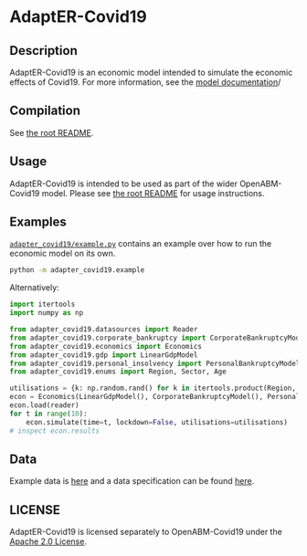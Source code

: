 # AdaptER-Covid19

## Description

AdaptER-Covid19 is an economic model intended to simulate the economic effects of Covid19. For more information, see
the [model documentation](../../documentation/economic_model.md)/

## Compilation

See [the root README](../../README.md).

## Usage

AdaptER-Covid19 is intended to be used as part of the wider OpenABM-Covid19 model. Please see [the root README](../../README.md) for usage instructions.

## Examples

[`adapter_covid19/example.py`](example.py) contains an example over how to run the economic model on its own.

```bash
python -m adapter_covid19.example
```

Alternatively:
```python
import itertools
import numpy as np

from adapter_covid19.datasources import Reader
from adapter_covid19.corporate_bankruptcy import CorporateBankruptcyModel
from adapter_covid19.economics import Economics
from adapter_covid19.gdp import LinearGdpModel
from adapter_covid19.personal_insolvency import PersonalBankruptcyModel
from adapter_covid19.enums import Region, Sector, Age

utilisations = {k: np.random.rand() for k in itertools.product(Region, Sector, Age)}
econ = Economics(LinearGdpModel(), CorporateBankruptcyModel(), PersonalBankruptcyModel())
econ.load(reader)
for t in range(10):
    econ.simulate(time=t, lockdown=False, utilisations=utilisations)
# inspect econ.results
```

## Data

Example data is [here](../../tests/adapter_covid19/data) and a data specification can be found [here](../../tests/adapter_covid19/data).

## LICENSE

AdaptER-Covid19 is licensed separately to OpenABM-Covid19 under the [Apache 2.0 License](LICENSE).
